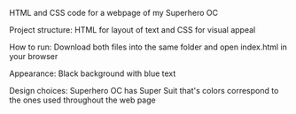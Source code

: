 HTML and CSS code for a webpage of my Superhero OC

Project structure: HTML for layout of text and CSS for visual appeal

How to run: Download both files into the same folder and open index.html in your browser

Appearance: Black background with blue text

Design choices: Superhero OC has Super Suit that's colors correspond to the ones used throughout the web page
